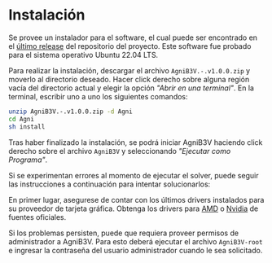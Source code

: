 # Instalación

Se provee un instalador para el software, el cual puede ser encontrado en el [último release](https://github.com/JulianVentura/TrabajoProfesional/releases) del repositorio del proyecto. Este software fue probado para el sistema operativo Ubuntu 22.04 LTS.

Para realizar la instalación, descargar el archivo `AgniB3V.-.v1.0.0.zip` y moverlo al directorio deseado. Hacer click derecho sobre alguna región vacía del directorio actual y elegir la opción _"Abrir en una terminal"_.
En la terminal, escribir uno a uno los siguientes comandos:

```bash
unzip AgniB3V.-.v1.0.0.zip -d Agni
cd Agni
sh install
```

Tras haber finalizado la instalación, se podrá iniciar AgniB3V haciendo click derecho sobre el archivo `AgniB3V` y seleccionando _"Ejecutar como Programa"_.

Si se experimentan errores al momento de ejecutar el solver, puede seguir las instrucciones a continuación para intentar solucionarlos:

En primer lugar, asegurese de contar con los últimos drivers instalados para su proveedor de tarjeta gráfica. Obtenga los drivers para [AMD](https://www.amd.com/es/support) o [Nvidia](https://la.nvidia.com/Download/index.aspx) de fuentes oficiales.

Si los problemas persisten, puede que requiera proveer permisos de administrador a AgniB3V. Para esto deberá ejecutar el archivo `AgniB3V-root` e ingresar la contraseña del usuario administrador cuando le sea solicitado.
